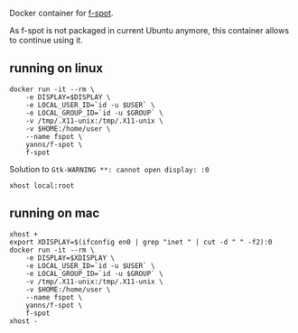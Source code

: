 Docker container for [f-spot](http://f-spot.org/).

As f-spot is not packaged in current Ubuntu anymore, this container allows to continue using it.

## running on linux

```
docker run -it --rm \
	-e DISPLAY=$DISPLAY \
	-e LOCAL_USER_ID=`id -u $USER` \
	-e LOCAL_GROUP_ID=`id -u $GROUP` \
	-v /tmp/.X11-unix:/tmp/.X11-unix \
	-v $HOME:/home/user \
	--name fspot \
	yanns/f-spot \
	f-spot
```

Solution to `Gtk-WARNING **: cannot open display: :0`
```
xhost local:root
```

## running on mac

```
xhost +
export XDISPLAY=$(ifconfig en0 | grep "inet " | cut -d " " -f2):0
docker run -it --rm \
	-e DISPLAY=$XDISPLAY \
	-e LOCAL_USER_ID=`id -u $USER` \
	-e LOCAL_GROUP_ID=`id -u $GROUP` \
	-v /tmp/.X11-unix:/tmp/.X11-unix \
	-v $HOME:/home/user \
	--name fspot \
	yanns/f-spot \
	f-spot
xhost -
```
